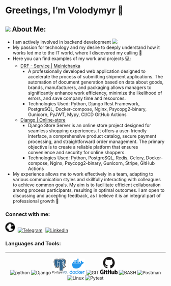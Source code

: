 # Greetings, I’m Volodymyr 👋


## <img src="https://raw.githubusercontent.com/TheDudeThatCode/TheDudeThatCode/master/Assets/Developer.gif" width="50" /> About Me:

- I am actively involved in backend development <img src="https://media.giphy.com/media/WUlplcMpOCEmTGBtBW/giphy.gif" width="30">
- My passion for technology and my desire to deeply understand how it works led me to the IT world, where I discovered my calling 🌱
- Here you can find examples of my work and projects 💻:
  - [DRF - Service | Melnichanka](https://github.com/devlymar/Melnichanka)
    - A professionally developed web application designed to accelerate the process of submitting shipment applications. The automation of document generation based on data about goods, brands, manufacturers, and packaging allows managers to significantly enhance work efficiency, minimize the likelihood of errors, and save company time and resources.
    - Technologies Used: Python, Django Rest Framework, PostgreSQL, Docker-compose, Nginx, Psycopg2-binary, Gunicorn, PyJWT, Mypy, CI/CD GitHub Actions
  - [Django | Online-store](https://github.com/devlymar/django-store-server)
    - Django Store Server is an online store project designed for seamless shopping experiences. It offers a user-friendly interface, a comprehensive product catalog, secure payment processing, and straightforward order management. The primary objective is to create a reliable platform that ensures convenience and security for online shoppers.
    - Technologies Used: Python, PostgreSQL, Redis, Celery, Docker-compose, Nginx, Psycopg2-binary, Gunicorn, Stripe, GitHub Actions
- My experience allows me to work effectively in a team, adapting to various communication styles and skillfully interacting with colleagues to achieve common goals. My aim is to facilitate efficient collaboration among process participants, resulting in optimal outcomes. I am open to discussing and accepting feedback, as I believe it is an integral part of professional growth 💼

### Connect with me:

<div align="left">
    <a href="https://github.com/devlymar"><img style="margin-right: 5px;" alt="Site" width="30px" src="https://raw.githubusercontent.com/iconic/open-iconic/master/svg/globe.svg" /></a>
    <a href="[telegram]"><img style="margin-right: 5px;" alt="Telegram" width="30px" src="https://cdn.jsdelivr.net/npm/simple-icons@3.13.0/icons/telegram.svg" /></a>
    <a href="[linkedin]"><img style="margin-right: 5px;" alt="LinkedIn" width="30px" src="https://cdn.jsdelivr.net/npm/simple-icons@v3/icons/linkedin.svg" /></a>
</div>

### Languages and Tools:
___
<p align="center">
      <img src="https://www.svgrepo.com/show/374016/python.svg" alt="python" width="55" height="55"/>
      <img src="https://www.vectorlogo.zone/logos/djangoproject/djangoproject-icon.svg" alt="Django" width="50" height="50"/>
      <img src="https://raw.githubusercontent.com/cncf/landscape/ab0064c4b676155a2a67a6b2cdedd25bb96e02ce/hosted_logos/postgre-sql.svg" alt="PostgreSQL" width="50" height="50"/>
      <img src="https://raw.githubusercontent.com/cncf/landscape/ab0064c4b676155a2a67a6b2cdedd25bb96e02ce/hosted_logos/docker-member.svg" alt="Docker" width="50" height="50"/>
      <img src="https://www.vectorlogo.zone/logos/git-scm/git-scm-icon.svg" alt="GIT" width="55" height="55"/> 
      <img src="https://raw.githubusercontent.com/devicons/devicon/6910f0503efdd315c8f9b858234310c06e04d9c0/icons/github/github-original-wordmark.svg" alt="GIT" width="55" height="55"/>
      <img src="https://www.vectorlogo.zone/logos/gnu_bash/gnu_bash-icon.svg" alt="BASH" width="50" height="50"/>
      <img src="https://www.vectorlogo.zone/logos/getpostman/getpostman-icon.svg" alt="Postman" width="50" height="50"/>
      <img src="https://www.vectorlogo.zone/logos/linux/linux-icon.svg" alt="Linux" width="50" height="50"/>
    <img src="https://upload.wikimedia.org/wikipedia/commons/b/ba/Pytest_logo.svg" alt="Pytest" width="50" height="50"/>
</p>